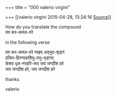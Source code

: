 +++
title = "000 valerio virgini"

+++
[[valerio virgini	2015-04-28, 13:24:16 [Source](https://groups.google.com/g/samskrita/c/yl1oWecqZbI)]]



How do you translate the compound   
तव कर-कमल-वरे  
  

in the following verse  
  
तव कर-कमल-वरे नखम् अद्भुत-शृङ्गं  
दलित-हिरण्यकशिपु-तनु-भृङ्गम्  
केशव धृत-नरहरि-रूप जय जगदीश हरे  
जय जगदीश हरे, जय जगदीश हरे  
  

thanks  

valerio  

